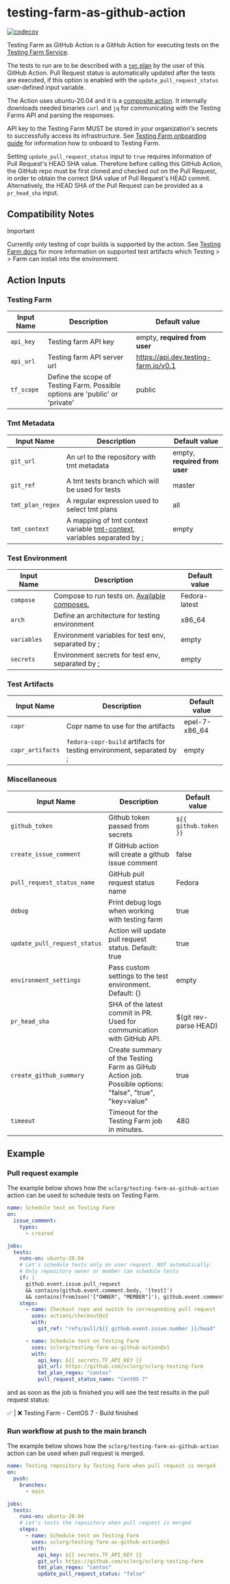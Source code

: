 # testing-farm-as-github-action

[![codecov][codecov-status]][codecov]

[codecov]: https://codecov.io/github/sclorg/testing-farm-as-github-action
[codecov-status]: https://codecov.io/github/sclorg/testing-farm-as-github-action/graph/badge.svg

Testing Farm as GitHub Action is a GitHub Action for executing tests on the [Testing Farm Service](https://docs.testing-farm.io).

The tests to run are to be described with a [`tmt` plan](https://tmt.readthedocs.io/en/latest/spec.html) by the user of this GitHub Action.
Pull Request status is automatically updated after the tests are executed,
if this option is enabled with the `update_pull_request_status` user-defined input variable.

The Action uses ubuntu-20.04 and it is a [composite action](https://docs.github.com/en/actions/creating-actions/about-custom-actions).
It internally downloads needed binaries `curl` and `jq` for communicating with the Testing Farms API and parsing the responses.

API key to the Testing Farm MUST be stored in your organization's secrets to successfully access its infrastructure.
See [Testing Farm onboarding guide](https://docs.testing-farm.io/general/0.1/onboarding.html) for information how to onboard to Testing Farm.

Setting `update_pull_request_status` input to `true` requires information of Pull Request's HEAD SHA value.
Therefore before calling this GitHub Action, the GitHub repo must be first cloned and checked out on the Pull Request, in order to obtain the correct SHA value of Pull Request's HEAD commit.
Alternatively, the HEAD SHA of the Pull Request can be provided as a `pr_head_sha` input.

## Compatibility Notes

> [!IMPORTANT]
>
> Currently only testing of copr builds is supported by the action.
> See [Testing Farm docs](https://docs.testing-farm.io) for more information on supported test artifacts which Testing > > Farm can install into the environment.

## Action Inputs

### Testing Farm

| Input Name | Description | Default value |
|------------|-------------|---------------|
| `api_key`  | Testing farm API key | empty, **required from user** |
| `api_url`  | Testing farm API server url | https://api.dev.testing-farm.io/v0.1 |
| `tf_scope` | Define the scope of Testing Farm. Possible options are 'public' or 'private' | public |

### Tmt Metadata

| Input Name | Description | Default value |
|------------|-------------|---------------|
| `git_url` | An url to the repository with tmt metadata | empty, **required from user** |
| `git_ref` | A tmt tests branch which will be used for tests | master |
| `tmt_plan_regex` | A regular expression used to select tmt plans | all |
| `tmt_context` | A mapping of tmt context variable [tmt-context](https://tmt.readthedocs.io/en/latest/spec/context.html), variables separated by ; | empty |

### Test Environment

| Input Name | Description | Default value |
|------------|-------------|---------------|
| `compose` | Compose to run tests on. [Available composes.](https://api.dev.testing-farm.io/v0.1/composes) | Fedora-latest |
| `arch` | Define an architecture for testing environment | x86_64 |
| `variables` | Environment variables for test env, separated by ; | empty |
| `secrets` | Environment secrets for test env, separated by ; | empty |

### Test Artifacts

| Input Name | Description | Default value |
|------------|-------------|---------------|
| `copr` | Copr name to use for the artifacts | epel-7-x86_64 |
| `copr_artifacts` | `fedora-copr-build` artifacts for testing environment, separated by ; | empty |

### Miscellaneous

| Input Name | Description | Default value |
|------------|-------------|---------------|
| `github_token` | Github token passed from secrets | `${{ github.token }}` |
| `create_issue_comment` | If GitHub action will create a github issue comment | false |
| `pull_request_status_name` | GitHub pull request status name | Fedora |
| `debug` | Print debug logs when working with testing farm | true |
| `update_pull_request_status` | Action will update pull request status. Default: true | true |
| `environment_settings` | Pass custom settings to the test environment. Default: {} | empty |
| `pr_head_sha` | SHA of the latest commit in PR. Used for communication with GitHub API. | $(git rev-parse HEAD) |
| `create_github_summary` | Create summary of the Testing Farm as GiHub Action job. Possible options: "false", "true", "key=value" | true |
| `timeout` | Timeout for the Testing Farm job in minutes. | 480 |

## Example

### Pull request example

The example below shows how the `sclorg/testing-farm-as-github-action` action can be used to schedule tests on Testing Farm.

```yaml
name: Schedule test on Testing Farm
on:
  issue_comment:
    types:
      - created

jobs:
  tests:
    runs-on: ubuntu-20.04
    # Let's schedule tests only on user request. NOT automatically.
    # Only repository owner or member can schedule tests
    if: |
      github.event.issue.pull_request
      && contains(github.event.comment.body, '[test]')
      && contains(fromJson('["OWNER", "MEMBER"]'), github.event.comment.author_association)
    steps:
      - name: Checkout repo and switch to corresponding pull request
        uses: actions/checkout@v2
        with:
          git_ref: "refs/pull/${{ github.event.issue.number }}/head"

      - name: Schedule test on Testing Farm
        uses: sclorg/testing-farm-as-github-action@v1
        with:
          api_key: ${{ secrets.TF_API_KEY }}
          git_url: https://github.com/sclorg/sclorg-testing-farm
          tmt_plan_regex: "centos"
          pull_request_status_name: "CentOS 7"
```

and as soon as the job is finished you will see the test results in the pull request status:

✅ | ❌ Testing Farm - CentOS 7 - Build finished

### Run workflow at push to the main branch

The example below shows how the `sclorg/testing-farm-as-github-action` action can be used when pull request is merged.

```yaml
name: Testing repository by Testing Farm when pull request is merged
on:
  push:
    branches:
      - main

jobs:
  tests:
    runs-on: ubuntu-20.04
    # Let's tests the repository when pull request is merged
    steps:
      - name: Schedule test on Testing Farm
        uses: sclorg/testing-farm-as-github-action@v1
        with:
          api_key: ${{ secrets.TF_API_KEY }}
          git_url: https://github.com/sclorg/sclorg-testing-farm
          tmt_plan_regex: "centos"
          update_pull_request_status: "false"
```
